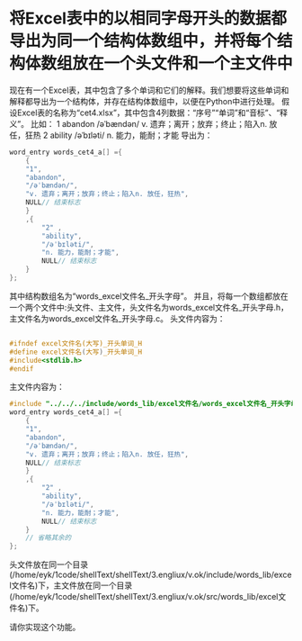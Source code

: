 # 将Excel表中的以相同字母开头的数据都导出为同一个结构体数组中，并将每个结构体数组放在一个头文件和一个主文件中

现在有一个Excel表，其中包含了多个单词和它们的解释。我们想要将这些单词和解释都导出为一个结构体，并存在结构体数组中，以便在Python中进行处理。
假设Excel表的名称为“cet4.xlsx”，其中包含4列数据：“序号”“单词”和“音标”、“释义”。
比如：
1	abandon	/əˈbændən/	v. 遗弃；离开；放弃；终止；陷入n. 放任，狂热
2	ability	/əˈbɪləti/	n. 能力，能耐；才能
导出为：
```c
word_entry words_cet4_a[] ={
    {
    "1",
    "abandon",
    "/əˈbændən/",
    "v. 遗弃；离开；放弃；终止；陷入n. 放任，狂热",
    NULL// 结束标志
    }
    ,{
        "2"	,
        "ability",
        "/əˈbɪləti/",
        "n. 能力，能耐；才能",
        NULL// 结束标志
    }
};

```
其中结构数组名为“words_excel文件名_开头字母”。
并且，将每一个数组都放在一个两个文件中:头文件、主文件，头文件名为words_excel文件名_开头字母.h，主文件名为words_excel文件名_开头字母.c。
头文件内容为：
```c

#ifndef excel文件名(大写)_开头单词_H
#define excel文件名(大写)_开头单词_H
#include<stdlib.h>
#endif

```
主文件内容为：
```c
#include "../../../include/words_lib/excel文件名/words_excel文件名_开头字母.h"
word_entry words_cet4_a[] ={
    {
    "1",
    "abandon",
    "/əˈbændən/",
    "v. 遗弃；离开；放弃；终止；陷入n. 放任，狂热",
    NULL// 结束标志
    }
    ,{
        "2"	,
        "ability",
        "/əˈbɪləti/",
        "n. 能力，能耐；才能",
        NULL// 结束标志
    }
    // 省略其余的
};
```

头文件放在同一个目录(/home/eyk/1code/shellText/shellText/3.engliux/v.ok/include/words_lib/excel文件名)下，主文件放在同一个目录(/home/eyk/1code/shellText/shellText/3.engliux/v.ok/src/words_lib/excel文件名)下。

请你实现这个功能。